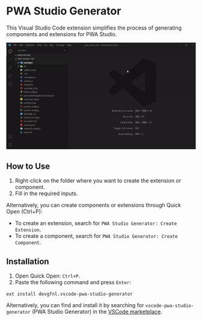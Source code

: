 # PWA Studio Generator

This Visual Studio Code extension simplifies the process of generating components and extensions for PWA Studio.

![preview](doc/preview.gif)

## How to Use

1. Right-click on the folder where you want to create the extension or component.
2. Fill in the required inputs.

Alternatively, you can create components or extensions through Quick Open (Ctrl+P):
- To create an extension, search for `PWA Studio Generator: Create Extension`.
- To create a component, search for `PWA Studio Generator: Create Component`.

## Installation

1. Open Quick Open: `Ctrl+P`.
2. Paste the following command and press `Enter`:

```shell
ext install devgfnl.vscode-pwa-studio-generator
```

Alternatively, you can find and install it by searching for `vscode-pwa-studio-generator` (PWA Studio Generator) in the [VSCode marketplace](https://marketplace.visualstudio.com/items?itemName=devgfnl.vscode-pwa-studio-generator).
